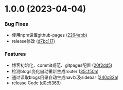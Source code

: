 # 1.0.0 (2023-04-04)


### Bug Fixes

* 使用npm设置github-pages ([2264abb](https://github.com/140948940/a-soul-blog/commit/2264abb64f9b29628868e7ab086264c1cf898274))
* release修改 ([d7bc117](https://github.com/140948940/a-soul-blog/commit/d7bc117e8b9a7dadc2aadc8ce921fcda7f48e198))


### Features

* 博客初始化，commit规范、gitpages配置 ([20f2dd5](https://github.com/140948940/a-soul-blog/commit/20f2dd56a111855bc4818c1198850d85c0e5412d))
* 检测blogs变化自动重新生成router ([35cf50a](https://github.com/140948940/a-soul-blog/commit/35cf50a15169ef45bedbcf7c419698e835e5592a))
* 通过读取blogs目录自动生成nav以及sidebar ([240c82a](https://github.com/140948940/a-soul-blog/commit/240c82a3cca9627cb7b3846f9644c6fb800d1a74))
* release Code ([d0c5369](https://github.com/140948940/a-soul-blog/commit/d0c53697bbf8b52d7227fb70962c160e7c6dcc31))



